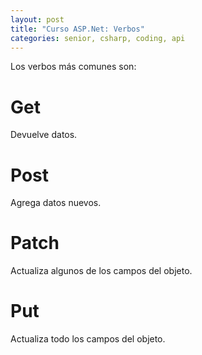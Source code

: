 ```yaml
---
layout: post
title: "Curso ASP.Net: Verbos"
categories: senior, csharp, coding, api
---
```


Los verbos más comunes son<!--more-->:

# Get

Devuelve datos.

# Post

Agrega datos nuevos.

# Patch

Actualiza algunos de los campos del objeto.

# Put

Actualiza todo los campos del objeto.
